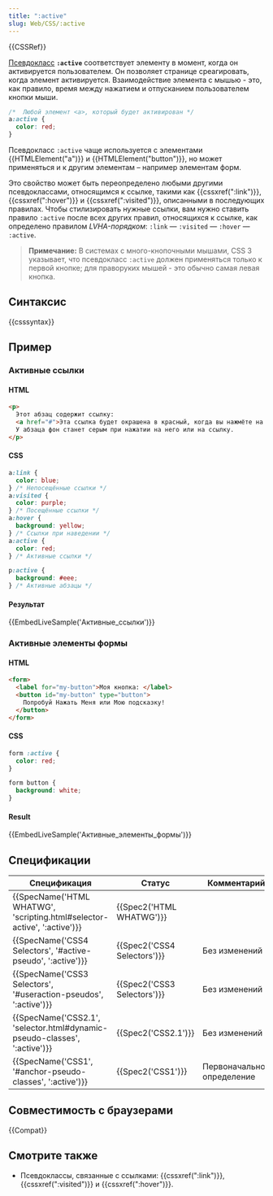 ```yaml
---
title: ":active"
slug: Web/CSS/:active
---
```


{{CSSRef}}

[Псевдокласс](/ru/docs/Web/CSS/Псевдо-классы) **`:active`** соответствует элементу в момент, когда он активируется пользователем. Он позволяет странице среагировать, когда элемент активируется. Взаимодействие элемента с мышью - это, как правило, время между нажатием и отпусканием пользователем кнопки мыши.

```css
/*  Любой элемент <a>, который будет активирован */
a:active {
  color: red;
}
```

Псевдокласс `:active` чаще используется с элементами {{HTMLElement("a")}} и {{HTMLElement("button")}}, но может применяться и к другим элементам – например элементам форм.

Это свойство может быть переопределено любыми другими псевдоклассами, относящимся к ссылке, такими как {{cssxref(":link")}}, {{cssxref(":hover")}} и {{cssxref(":visited")}}, описанными в последующих правилах. Чтобы стилизировать нужные ссылки, вам нужно ставить правило `:active` после всех других правил, относящихся к ссылке, как определено правилом _LVHA-порядком_: `:link` — `:visited` — `:hover` — `:active`.

> **Примечание:** В системах с много-кнопочными мышами, CSS 3 указывает, что псевдокласс `:active` должен применяться только к первой кнопке; для праворуких мышей - это обычно самая левая кнопка.

## Синтаксис

{{csssyntax}}

## Пример

### Активные ссылки

#### HTML

```html
<p>
  Этот абзац содержит ссылку:
  <a href="#">Эта ссылка будет окрашена в красный, когда вы нажмёте на неё.</a>
  У абзаца фон станет серым при нажатии на него или на ссылку.
</p>
```

#### CSS

```css
a:link {
  color: blue;
} /* Непосещённые ссылки */
a:visited {
  color: purple;
} /* Посещённые ссылки */
a:hover {
  background: yellow;
} /* Ссылки при наведении */
a:active {
  color: red;
} /* Активные ссылки */

p:active {
  background: #eee;
} /* Активные абзацы */
```

#### Результат

{{EmbedLiveSample('Активные_ссылки')}}

### Активные элементы формы

#### HTML

```html
<form>
  <label for="my-button">Моя кнопка: </label>
  <button id="my-button" type="button">
    Попробуй Нажать Меня или Мою подсказку!
  </button>
</form>
```

#### CSS

```css
form :active {
  color: red;
}

form button {
  background: white;
}
```

#### Result

{{EmbedLiveSample('Активные_элементы_формы')}}

## Спецификации

| Спецификация                                                              | Статус                      | Комментарий                |
| ------------------------------------------------------------------------- | --------------------------- | -------------------------- |
| {{SpecName('HTML WHATWG', 'scripting.html#selector-active', ':active')}}  | {{Spec2('HTML WHATWG')}}    |                            |
| {{SpecName('CSS4 Selectors', '#active-pseudo', ':active')}}               | {{Spec2('CSS4 Selectors')}} | Без изменений              |
| {{SpecName('CSS3 Selectors', '#useraction-pseudos', ':active')}}          | {{Spec2('CSS3 Selectors')}} | Без изменений              |
| {{SpecName('CSS2.1', 'selector.html#dynamic-pseudo-classes', ':active')}} | {{Spec2('CSS2.1')}}         | Без изменений              |
| {{SpecName('CSS1', '#anchor-pseudo-classes', ':active')}}                 | {{Spec2('CSS1')}}           | Первоначальное определение |

## Совместимость с браузерами

{{Compat}}

## Смотрите также

- Псевдоклассы, связанные с ссылками: {{cssxref(":link")}}, {{cssxref(":visited")}} и {{cssxref(":hover")}}.
